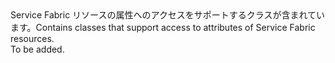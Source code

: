 <Namespace Name="System.Fabric.Description">
  <Docs>
    <summary><span data-ttu-id="8d30e-101">Service Fabric リソースの属性へのアクセスをサポートするクラスが含まれています。</span><span class="sxs-lookup"><span data-stu-id="8d30e-101">Contains classes that support access to attributes of Service Fabric resources.</span></span></summary> 
    <remarks>To be added.</remarks>
  </Docs>
</Namespace>
